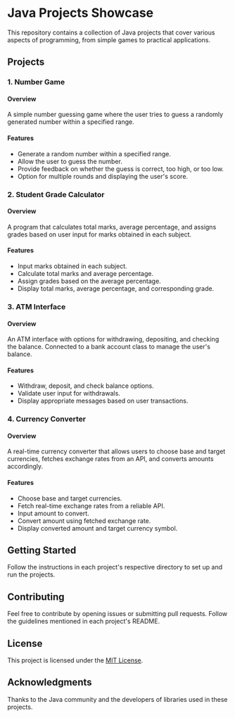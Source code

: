 # Java Projects Showcase

This repository contains a collection of Java projects that cover various aspects of programming, from simple games to practical applications.

## Projects

### 1. Number Game

#### Overview

A simple number guessing game where the user tries to guess a randomly generated number within a specified range.

#### Features

- Generate a random number within a specified range.
- Allow the user to guess the number.
- Provide feedback on whether the guess is correct, too high, or too low.
- Option for multiple rounds and displaying the user's score.

### 2. Student Grade Calculator

#### Overview

A program that calculates total marks, average percentage, and assigns grades based on user input for marks obtained in each subject.

#### Features

- Input marks obtained in each subject.
- Calculate total marks and average percentage.
- Assign grades based on the average percentage.
- Display total marks, average percentage, and corresponding grade.

### 3. ATM Interface

#### Overview

An ATM interface with options for withdrawing, depositing, and checking the balance. Connected to a bank account class to manage the user's balance.

#### Features

- Withdraw, deposit, and check balance options.
- Validate user input for withdrawals.
- Display appropriate messages based on user transactions.

### 4. Currency Converter

#### Overview

A real-time currency converter that allows users to choose base and target currencies, fetches exchange rates from an API, and converts amounts accordingly.

#### Features

- Choose base and target currencies.
- Fetch real-time exchange rates from a reliable API.
- Input amount to convert.
- Convert amount using fetched exchange rate.
- Display converted amount and target currency symbol.

## Getting Started

Follow the instructions in each project's respective directory to set up and run the projects.

## Contributing

Feel free to contribute by opening issues or submitting pull requests. Follow the guidelines mentioned in each project's README.

## License

This project is licensed under the [MIT License](LICENSE).

## Acknowledgments

Thanks to the Java community and the developers of libraries used in these projects.
